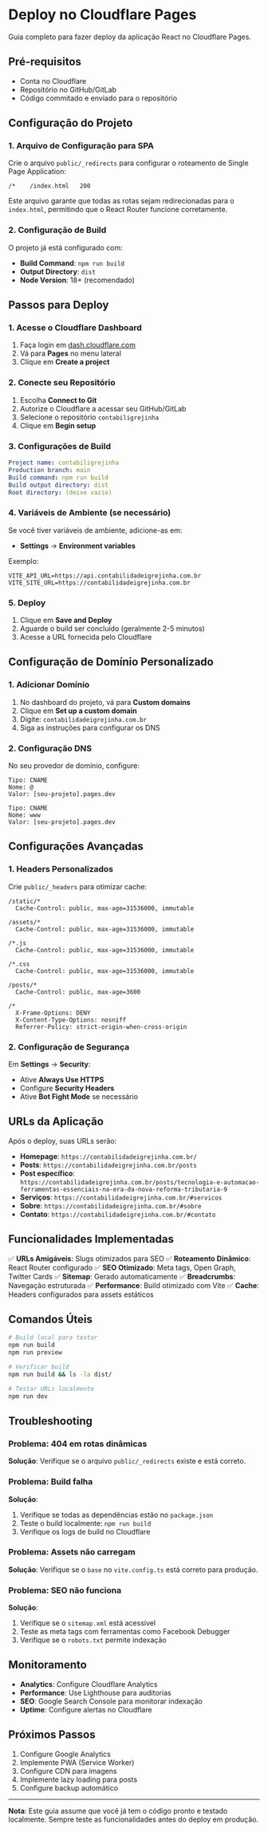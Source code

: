 # Deploy no Cloudflare Pages

Guia completo para fazer deploy da aplicação React no Cloudflare Pages.

## Pré-requisitos

- Conta no Cloudflare
- Repositório no GitHub/GitLab
- Código commitado e enviado para o repositório

## Configuração do Projeto

### 1. Arquivo de Configuração para SPA

Crie o arquivo `public/_redirects` para configurar o roteamento de Single Page Application:

```
/*    /index.html   200
```

Este arquivo garante que todas as rotas sejam redirecionadas para o `index.html`, permitindo que o React Router funcione corretamente.

### 2. Configuração de Build

O projeto já está configurado com:
- **Build Command**: `npm run build`
- **Output Directory**: `dist`
- **Node Version**: 18+ (recomendado)

## Passos para Deploy

### 1. Acesse o Cloudflare Dashboard

1. Faça login em [dash.cloudflare.com](https://dash.cloudflare.com)
2. Vá para **Pages** no menu lateral
3. Clique em **Create a project**

### 2. Conecte seu Repositório

1. Escolha **Connect to Git**
2. Autorize o Cloudflare a acessar seu GitHub/GitLab
3. Selecione o repositório `contabiligrejinha`
4. Clique em **Begin setup**

### 3. Configurações de Build

```yaml
Project name: contabiligrejinha
Production branch: main
Build command: npm run build
Build output directory: dist
Root directory: (deixe vazio)
```

### 4. Variáveis de Ambiente (se necessário)

Se você tiver variáveis de ambiente, adicione-as em:
- **Settings** → **Environment variables**

Exemplo:
```
VITE_API_URL=https://api.contabilidadeigrejinha.com.br
VITE_SITE_URL=https://contabilidadeigrejinha.com.br
```

### 5. Deploy

1. Clique em **Save and Deploy**
2. Aguarde o build ser concluído (geralmente 2-5 minutos)
3. Acesse a URL fornecida pelo Cloudflare

## Configuração de Domínio Personalizado

### 1. Adicionar Domínio

1. No dashboard do projeto, vá para **Custom domains**
2. Clique em **Set up a custom domain**
3. Digite: `contabilidadeigrejinha.com.br`
4. Siga as instruções para configurar os DNS

### 2. Configuração DNS

No seu provedor de domínio, configure:

```
Tipo: CNAME
Nome: @
Valor: [seu-projeto].pages.dev

Tipo: CNAME
Nome: www
Valor: [seu-projeto].pages.dev
```

## Configurações Avançadas

### 1. Headers Personalizados

Crie `public/_headers` para otimizar cache:

```
/static/*
  Cache-Control: public, max-age=31536000, immutable

/assets/*
  Cache-Control: public, max-age=31536000, immutable

/*.js
  Cache-Control: public, max-age=31536000, immutable

/*.css
  Cache-Control: public, max-age=31536000, immutable

/posts/*
  Cache-Control: public, max-age=3600

/*
  X-Frame-Options: DENY
  X-Content-Type-Options: nosniff
  Referrer-Policy: strict-origin-when-cross-origin
```

### 2. Configuração de Segurança

Em **Settings** → **Security**:
- Ative **Always Use HTTPS**
- Configure **Security Headers**
- Ative **Bot Fight Mode** se necessário

## URLs da Aplicação

Após o deploy, suas URLs serão:

- **Homepage**: `https://contabilidadeigrejinha.com.br/`
- **Posts**: `https://contabilidadeigrejinha.com.br/posts`
- **Post específico**: `https://contabilidadeigrejinha.com.br/posts/tecnologia-e-automacao-ferramentas-essenciais-na-era-da-nova-reforma-tributaria-9`
- **Serviços**: `https://contabilidadeigrejinha.com.br/#servicos`
- **Sobre**: `https://contabilidadeigrejinha.com.br/#sobre`
- **Contato**: `https://contabilidadeigrejinha.com.br/#contato`

## Funcionalidades Implementadas

✅ **URLs Amigáveis**: Slugs otimizados para SEO
✅ **Roteamento Dinâmico**: React Router configurado
✅ **SEO Otimizado**: Meta tags, Open Graph, Twitter Cards
✅ **Sitemap**: Gerado automaticamente
✅ **Breadcrumbs**: Navegação estruturada
✅ **Performance**: Build otimizado com Vite
✅ **Cache**: Headers configurados para assets estáticos

## Comandos Úteis

```bash
# Build local para testar
npm run build
npm run preview

# Verificar build
npm run build && ls -la dist/

# Testar URLs localmente
npm run dev
```

## Troubleshooting

### Problema: 404 em rotas dinâmicas
**Solução**: Verifique se o arquivo `public/_redirects` existe e está correto.

### Problema: Build falha
**Solução**: 
1. Verifique se todas as dependências estão no `package.json`
2. Teste o build localmente: `npm run build`
3. Verifique os logs de build no Cloudflare

### Problema: Assets não carregam
**Solução**: Verifique se o `base` no `vite.config.ts` está correto para produção.

### Problema: SEO não funciona
**Solução**: 
1. Verifique se o `sitemap.xml` está acessível
2. Teste as meta tags com ferramentas como Facebook Debugger
3. Verifique se o `robots.txt` permite indexação

## Monitoramento

- **Analytics**: Configure Cloudflare Analytics
- **Performance**: Use Lighthouse para auditorias
- **SEO**: Google Search Console para monitorar indexação
- **Uptime**: Configure alertas no Cloudflare

## Próximos Passos

1. Configure Google Analytics
2. Implemente PWA (Service Worker)
3. Configure CDN para imagens
4. Implemente lazy loading para posts
5. Configure backup automático

---

**Nota**: Este guia assume que você já tem o código pronto e testado localmente. Sempre teste as funcionalidades antes do deploy em produção.